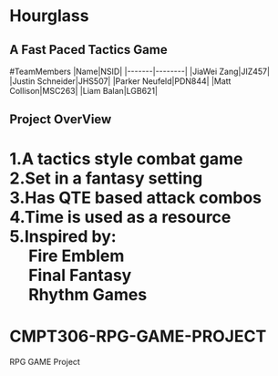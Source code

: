 # Hourglass
A Fast Paced Tactics Game
---
#TeamMembers
|Name|NSID|
|-------|--------|
|JiaWei Zang|JIZ457|
|Justin Schneider|JHS507|
|Parker Neufeld|PDN844|
|Matt Collison|MSC263|
|Liam Balan|LGB621|

## Project OverView

1.A tactics style combat game  
2.Set in a fantasy setting  
3.Has QTE based attack combos  
4.Time is used as a resource  
5.Inspired by:  
      &nbsp;&nbsp;&nbsp;&nbsp;     Fire Emblem  
      &nbsp;&nbsp;&nbsp;&nbsp;     Final Fantasy  
      &nbsp;&nbsp;&nbsp;&nbsp;     Rhythm Games  
=======
# CMPT306-RPG-GAME-PROJECT
RPG GAME Project


